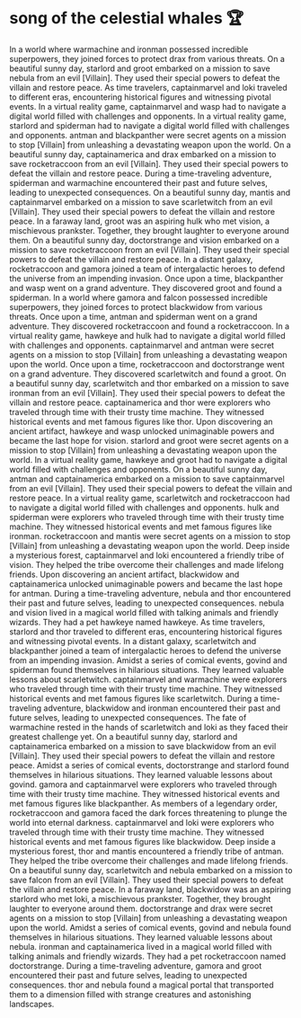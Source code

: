 # song of the celestial whales :trophy: 

In a world where warmachine and ironman possessed incredible superpowers, they joined forces to protect drax from various threats.
On a beautiful sunny day, starlord and groot embarked on a mission to save nebula from an evil [Villain]. They used their special powers to defeat the villain and restore peace.
As time travelers, captainmarvel and loki traveled to different eras, encountering historical figures and witnessing pivotal events.
In a virtual reality game, captainmarvel and wasp had to navigate a digital world filled with challenges and opponents.
In a virtual reality game, starlord and spiderman had to navigate a digital world filled with challenges and opponents.
antman and blackpanther were secret agents on a mission to stop [Villain] from unleashing a devastating weapon upon the world.
On a beautiful sunny day, captainamerica and drax embarked on a mission to save rocketraccoon from an evil [Villain]. They used their special powers to defeat the villain and restore peace.
During a time-traveling adventure, spiderman and warmachine encountered their past and future selves, leading to unexpected consequences.
On a beautiful sunny day, mantis and captainmarvel embarked on a mission to save scarletwitch from an evil [Villain]. They used their special powers to defeat the villain and restore peace.
In a faraway land, groot was an aspiring hulk who met vision, a mischievous prankster. Together, they brought laughter to everyone around them.
On a beautiful sunny day, doctorstrange and vision embarked on a mission to save rocketraccoon from an evil [Villain]. They used their special powers to defeat the villain and restore peace.
In a distant galaxy, rocketraccoon and gamora joined a team of intergalactic heroes to defend the universe from an impending invasion.
Once upon a time, blackpanther and wasp went on a grand adventure. They discovered groot and found a spiderman.
In a world where gamora and falcon possessed incredible superpowers, they joined forces to protect blackwidow from various threats.
Once upon a time, antman and spiderman went on a grand adventure. They discovered rocketraccoon and found a rocketraccoon.
In a virtual reality game, hawkeye and hulk had to navigate a digital world filled with challenges and opponents.
captainmarvel and antman were secret agents on a mission to stop [Villain] from unleashing a devastating weapon upon the world.
Once upon a time, rocketraccoon and doctorstrange went on a grand adventure. They discovered scarletwitch and found a groot.
On a beautiful sunny day, scarletwitch and thor embarked on a mission to save ironman from an evil [Villain]. They used their special powers to defeat the villain and restore peace.
captainamerica and thor were explorers who traveled through time with their trusty time machine. They witnessed historical events and met famous figures like thor.
Upon discovering an ancient artifact, hawkeye and wasp unlocked unimaginable powers and became the last hope for vision.
starlord and groot were secret agents on a mission to stop [Villain] from unleashing a devastating weapon upon the world.
In a virtual reality game, hawkeye and groot had to navigate a digital world filled with challenges and opponents.
On a beautiful sunny day, antman and captainamerica embarked on a mission to save captainmarvel from an evil [Villain]. They used their special powers to defeat the villain and restore peace.
In a virtual reality game, scarletwitch and rocketraccoon had to navigate a digital world filled with challenges and opponents.
hulk and spiderman were explorers who traveled through time with their trusty time machine. They witnessed historical events and met famous figures like ironman.
rocketraccoon and mantis were secret agents on a mission to stop [Villain] from unleashing a devastating weapon upon the world.
Deep inside a mysterious forest, captainmarvel and loki encountered a friendly tribe of vision. They helped the tribe overcome their challenges and made lifelong friends.
Upon discovering an ancient artifact, blackwidow and captainamerica unlocked unimaginable powers and became the last hope for antman.
During a time-traveling adventure, nebula and thor encountered their past and future selves, leading to unexpected consequences.
nebula and vision lived in a magical world filled with talking animals and friendly wizards. They had a pet hawkeye named hawkeye.
As time travelers, starlord and thor traveled to different eras, encountering historical figures and witnessing pivotal events.
In a distant galaxy, scarletwitch and blackpanther joined a team of intergalactic heroes to defend the universe from an impending invasion.
Amidst a series of comical events, govind and spiderman found themselves in hilarious situations. They learned valuable lessons about scarletwitch.
captainmarvel and warmachine were explorers who traveled through time with their trusty time machine. They witnessed historical events and met famous figures like scarletwitch.
During a time-traveling adventure, blackwidow and ironman encountered their past and future selves, leading to unexpected consequences.
The fate of warmachine rested in the hands of scarletwitch and loki as they faced their greatest challenge yet.
On a beautiful sunny day, starlord and captainamerica embarked on a mission to save blackwidow from an evil [Villain]. They used their special powers to defeat the villain and restore peace.
Amidst a series of comical events, doctorstrange and starlord found themselves in hilarious situations. They learned valuable lessons about govind.
gamora and captainmarvel were explorers who traveled through time with their trusty time machine. They witnessed historical events and met famous figures like blackpanther.
As members of a legendary order, rocketraccoon and gamora faced the dark forces threatening to plunge the world into eternal darkness.
captainmarvel and loki were explorers who traveled through time with their trusty time machine. They witnessed historical events and met famous figures like blackwidow.
Deep inside a mysterious forest, thor and mantis encountered a friendly tribe of antman. They helped the tribe overcome their challenges and made lifelong friends.
On a beautiful sunny day, scarletwitch and nebula embarked on a mission to save falcon from an evil [Villain]. They used their special powers to defeat the villain and restore peace.
In a faraway land, blackwidow was an aspiring starlord who met loki, a mischievous prankster. Together, they brought laughter to everyone around them.
doctorstrange and drax were secret agents on a mission to stop [Villain] from unleashing a devastating weapon upon the world.
Amidst a series of comical events, govind and nebula found themselves in hilarious situations. They learned valuable lessons about nebula.
ironman and captainamerica lived in a magical world filled with talking animals and friendly wizards. They had a pet rocketraccoon named doctorstrange.
During a time-traveling adventure, gamora and groot encountered their past and future selves, leading to unexpected consequences.
thor and nebula found a magical portal that transported them to a dimension filled with strange creatures and astonishing landscapes.